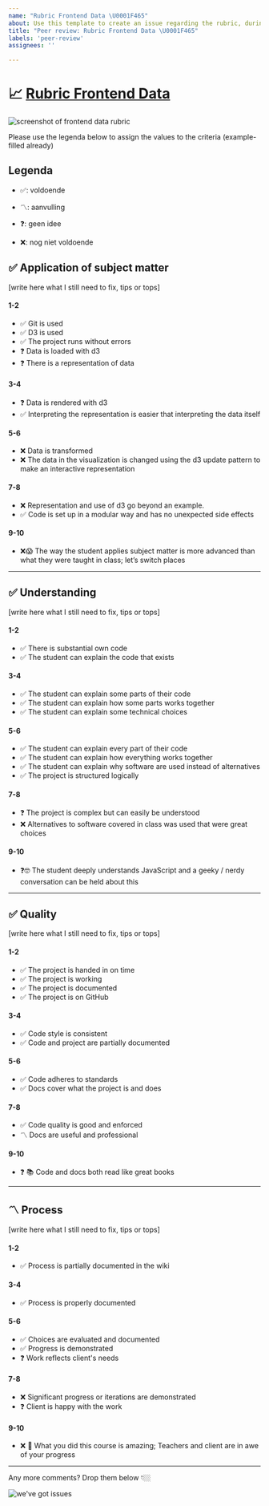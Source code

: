 ```yaml
---
name: "Rubric Frontend Data \U0001F465"
about: Use this template to create an issue regarding the rubric, during the peer reviews.
title: "Peer review: Rubric Frontend Data \U0001F465"
labels: 'peer-review'
assignees: ''

---
```


# 📈 [Rubric Frontend Data](https://github.com/cmda-tt/course-20-21/blob/master/pages/frontend-data/assessment.md)
![screenshot of frontend data rubric](https://cleanshot-cloud-fra.s3.eu-central-1.amazonaws.com/media/8774/iioLqx7iOgMg6w9b8M4z1Z5N4yNMowGC58JXpz3G.jpeg?X-Amz-Content-Sha256=UNSIGNED-PAYLOAD&X-Amz-Algorithm=AWS4-HMAC-SHA256&X-Amz-Credential=AKIA5MF2VVMNIDEEYCNL%2F20201112%2Feu-central-1%2Fs3%2Faws4_request&X-Amz-Date=20201112T091912Z&X-Amz-SignedHeaders=host&X-Amz-Expires=300&X-Amz-Signature=0a137b6398b5579dc4322eb5904316c3df04d190df5f7454daf5ba6eee7325eb)

Please use the legenda below to assign the values to the criteria (example-filled already)

## Legenda
- ✅: voldoende

- 〽️: aanvulling

- ❓: geen idee

- ❌: nog niet voldoende


## ✅ Application of subject matter
[write here what I still need to fix, tips or tops]

#### 1-2
-  ✅ Git is used
-  ✅ D3 is used   
-  ✅ The project runs without errors     
-  ❓ Data is loaded with d3     
-  ❓ There is a representation of data

#### 3-4
- ❓ Data is rendered with d3
- ✅ Interpreting the representation is easier that interpreting the data itself


#### 5-6
- ❌ Data is transformed      
- ❌ The data in the visualization is changed using the d3 update pattern to make an interactive representation        

#### 7-8
- ❌ Representation and use of d3 go beyond an example.
- ✅ Code is set up in a modular way and has no unexpected side effects

#### 9-10
- ❌😱 The way the student applies subject matter is more advanced than what they were taught in class; let’s switch places


***

## ✅ Understanding
[write here what I still need to fix, tips or tops]

#### 1-2
- ✅ There is substantial own code
- ✅ The student can explain the code that exists

#### 3-4
- ✅ The student can explain some parts of their code
- ✅ The student can explain how some parts works together
- ✅ The student can explain some technical choices

#### 5-6
- ✅ The student can explain every part of their code
- ✅ The student can explain how everything works together
- ✅ The student can explain why software are used instead of alternatives
- ✅ The project is structured logically

#### 7-8
- ❓ The project is complex but can easily be understood
- ❌ Alternatives to software covered in class was used that were great choices

#### 9-10
- ❓🤓 The student deeply understands JavaScript and a geeky / nerdy conversation can be held about this

***

## ✅ Quality
[write here what I still need to fix, tips or tops]

#### 1-2
- ✅ The project is handed in on time
- ✅ The project is working
- ✅ The project is documented
- ✅ The project is on GitHub

#### 3-4
- ✅ Code style is consistent
- ✅ Code and project are partially documented

#### 5-6
- ✅ Code adheres to standards
- ✅ Docs cover what the project is and does

#### 7-8
- ✅ Code quality is good and enforced
- 〽️ Docs are useful and professional

#### 9-10
- ❓ 📚 Code and docs both read like great books

***

## 〽️ Process
[write here what I still need to fix, tips or tops]


#### 1-2
- ✅ Process is partially documented in the wiki

#### 3-4  
- ✅ Process is properly documented

#### 5-6
- ✅ Choices are evaluated and documented
- ✅ Progress is demonstrated
- ❓ Work reflects client's needs

#### 7-8
- ❌ Significant progress or iterations are demonstrated
- ❓ Client is happy with the work

#### 9-10  
- ❌ 💪 What you did this course is amazing; Teachers and client are in awe of your progress

***


Any more comments? Drop them below  👇🏼


![we've got issues](https://media.giphy.com/media/3orieVzLsjOIOHSVXi/giphy.gif)
